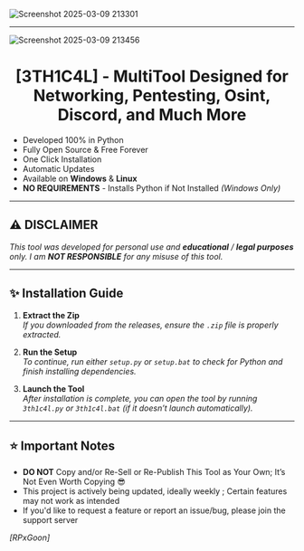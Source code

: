 ![Screenshot 2025-03-09 213301](https://github.com/user-attachments/assets/4b56e31b-9c03-43c4-a62a-6c399a4cd363)

---
![Screenshot 2025-03-09 213456](https://github.com/user-attachments/assets/c91b2a7a-19a7-4b30-8436-c6cd790e06a5)






## <h1 align="center">[3TH1C4L] - MultiTool Designed for Networking, Pentesting, Osint, Discord, and Much More</h1> 

- Developed 100% in Python
- Fully Open Source & Free Forever
- One Click Installation
- Automatic Updates
- Available on **Windows** & **Linux**
- **NO REQUIREMENTS** - Installs Python if Not Installed _(Windows Only)_

---

## ⚠️ **DISCLAIMER**  

_This tool was developed for personal use and **educational** / **legal purposes** only.
I am **NOT RESPONSIBLE** for any misuse of this tool._

---

## ✨ **Installation Guide**

1. **Extract the Zip**  
   _If you downloaded from the releases, ensure the `.zip` file is properly extracted._

2. **Run the Setup**  
   _To continue, run either `setup.py` or `setup.bat` to check for Python and finish installing dependencies._

3. **Launch the Tool**  
   _After installation is complete, you can open the tool by running `3th1c4l.py` or `3th1c4l.bat` (if it doesn’t launch automatically)._

---


## ⭐ **Important Notes**

- **DO NOT** Copy and/or Re-Sell or Re-Publish This Tool as Your Own; It’s Not Even Worth Copying 😎
- This project is actively being updated, ideally weekly ; Certain features may not work as intended
- If you'd like to request a feature or report an issue/bug, please join the support server




*[RPxGoon]*
